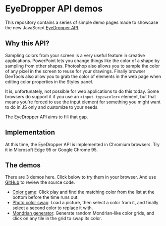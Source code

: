 # EyeDropper API demos

This repository contains a series of simple demo pages made to showcase the new JavaScript [EyeDropper API](https://wicg.github.io/eyedropper-api/).

## Why this API?

Sampling colors from your screen is a very useful feature in creative applications. PowerPoint lets you change things like the color of a shape by sampling from other shapes. Photoshop also allows you to sample the color of any pixel in the screen to reuse for your drawings. Finally browser DevTools also allow you to grab the color of elements in the web page when editing color properties in the Styles panel.

It is, unfortunately, not possible for web applications to do this today. Some browsers do support it if you use an `<input type=color>` element, but that means you're forced to use the input element for something you might want to do in JS only and customize to your needs.

The EyeDropper API aims to fill that gap.

## Implementation

At this time, the EyeDropper API is implemented in Chromium browsers. Try it in Microsoft Edge 95 or Google Chrome 95.

## The demos

There are 3 demos here. Click below to try them in your browser. And use [GitHub](https://github.com/MicrosoftEdge/Demos/eyedropper) to review the source code.

* [Color game](./color-game.html): Click play and find the matching color from the list at the bottom before the time runs out.
* [Photo color swap](./photo-color-swap.html): Load a picture, then select a color from it, and finally select a second color to replace it with.
* [Mondrian generator](./mondrian.html): Generate random Mondrian-like color grids, and click on any tile in the grid to swap its color.
